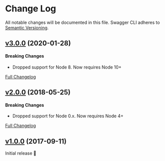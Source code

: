Change Log
====================================================================================================
All notable changes will be documented in this file.
Swagger CLI adheres to [Semantic Versioning](http://semver.org/).



[v3.0.0](https://github.com/APIDevTools/swagger-cli/tree/v3.0.0) (2020-01-28)
----------------------------------------------------------------------------------------------------

#### Breaking Changes

- Dropped support for Node 8.  Now requires Node 10+

[Full Changelog](https://github.com/APIDevTools/swagger-cli/compare/v2.3.5...v3.0.0)



[v2.0.0](https://github.com/APIDevTools/swagger-cli/tree/v2.0.0) (2018-05-25)
----------------------------------------------------------------------------------------------------

#### Breaking Changes

- Dropped support for Node 0.x.  Now requires Node 4+

[Full Changelog](https://github.com/APIDevTools/swagger-cli/compare/v1.0.2...v2.0.0)



[v1.0.0](https://github.com/APIDevTools/swagger-cli/tree/v1.0.0) (2017-09-11)
----------------------------------------------------------------------------------------------------

Initial release 🎉
